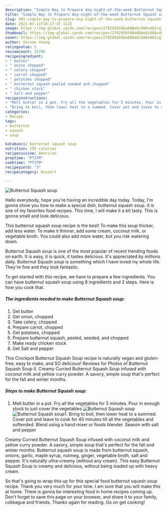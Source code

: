```yaml
---
description: "Simple Way to Prepare Any-night-of-the-week Butternut Squash soup"
title: "Simple Way to Prepare Any-night-of-the-week Butternut Squash soup"
slug: 401-simple-way-to-prepare-any-night-of-the-week-butternut-squash-soup
date: 2021-03-11T18:17:47.112Z
image: https://img-global.cpcdn.com/recipes/279295b598a888e0/680x482cq70/butternut-squash-soup-recipe-main-photo.jpg
thumbnail: https://img-global.cpcdn.com/recipes/279295b598a888e0/680x482cq70/butternut-squash-soup-recipe-main-photo.jpg
cover: https://img-global.cpcdn.com/recipes/279295b598a888e0/680x482cq70/butternut-squash-soup-recipe-main-photo.jpg
author: Vernon Young
ratingvalue: 5
reviewcount: 33796
recipeingredient:
- " butter"
- " onion chopped"
- " celery chopped"
- " carrot chopped"
- " potatoes chopped"
- " butternut squash peeled seeded and chopped"
- " chicken stock"
- " Salt and pepper"
recipeinstructions:
- "Melt butter in a pot. Fry all the vegetables for 5 minutes. Pour in enough stock to just cover the vegetables"
- "Bring to boil, then lower heat to a summed. Cover pot and leave to cook for 40 minutes till all the vegetables and softended. Blend using a hand mixer or foods blender. Season with salt and pepper"
categories:
- Recipe
tags:
- butternut
- squash
- soup

katakunci: butternut squash soup 
nutrition: 255 calories
recipecuisine: American
preptime: "PT37M"
cooktime: "PT37M"
recipeyield: "3"
recipecategory: Dessert

---
```



![Butternut Squash soup](https://img-global.cpcdn.com/recipes/279295b598a888e0/680x482cq70/butternut-squash-soup-recipe-main-photo.jpg)

Hello everybody, hope you're having an incredible day today. Today, I'm gonna show you how to make a special dish, butternut squash soup. It is one of my favorites food recipes. This time, I will make it a bit tasty. This is gonna smell and look delicious.

This butternut squash soup recipe is the best! To make this soup thicker, add less water. To make it thinner, add some cream, coconut milk, or vegetable broth. You could also add more water, but you risk watering down.

Butternut Squash soup is one of the most popular of recent trending foods on earth. It is easy, it is quick, it tastes delicious. It's appreciated by millions daily. Butternut Squash soup is something which I have loved my whole life. They're fine and they look fantastic.


To get started with this recipe, we have to prepare a few ingredients. You can have butternut squash soup using 8 ingredients and 2 steps. Here is how you cook that.

<!--inarticleads1-->

##### The ingredients needed to make Butternut Squash soup:

1. Get  butter
1. Get  onion, chopped
1. Take  celery, chopped
1. Prepare  carrot, chopped
1. Get  potatoes, chopped
1. Prepare  butternut squash, peeled, seeded, and chopped
1. Make ready  chicken stock
1. Get  Salt and pepper


This Crockpot Butternut Squash Soup recipe is naturally vegan and gluten-free, easy to make, and SO delicious! Reviews for Photos of Butternut Squash Soup II. Creamy Curried Butternut Squash Soup infused with coconut milk and yellow curry powder. A savory, simple soup that&#39;s perfect for the fall and winter months. 

<!--inarticleads2-->

##### Steps to make Butternut Squash soup:

1. Melt butter in a pot. Fry all the vegetables for 5 minutes. Pour in enough stock to just cover the vegetables
<img src="https://img-global.cpcdn.com/steps/7051aa9e6345bfb6/160x128cq70/butternut-squash-soup-recipe-step-1-photo.jpg" alt="Butternut Squash soup"><img src="https://img-global.cpcdn.com/steps/12b31cddfa34e62f/160x128cq70/butternut-squash-soup-recipe-step-1-photo.jpg" alt="Butternut Squash soup">1. Bring to boil, then lower heat to a summed. Cover pot and leave to cook for 40 minutes till all the vegetables and softended. Blend using a hand mixer or foods blender. Season with salt and pepper


Creamy Curried Butternut Squash Soup infused with coconut milk and yellow curry powder. A savory, simple soup that&#39;s perfect for the fall and winter months. Butternut squash soup is made from butternut squash, onions, garlic, maple syrup, nutmeg, ginger, vegetable broth, salt and pepper. It&#39;s naturally ultra-creamy (without any cream). This easy Butternut Squash Soup is creamy and delicious, without being loaded up with heavy cream. 

So that's going to wrap this up for this special food butternut squash soup recipe. Thank you very much for your time. I am sure that you will make this at home. There is gonna be interesting food in home recipes coming up. Don't forget to save this page on your browser, and share it to your family, colleague and friends. Thanks again for reading. Go on get cooking!
